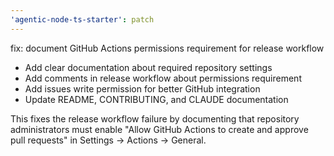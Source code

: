 ```yaml
---
'agentic-node-ts-starter': patch
---
```


fix: document GitHub Actions permissions requirement for release workflow

- Add clear documentation about required repository settings
- Add comments in release workflow about permissions requirement
- Add issues write permission for better GitHub integration
- Update README, CONTRIBUTING, and CLAUDE documentation

This fixes the release workflow failure by documenting that repository
administrators must enable "Allow GitHub Actions to create and approve
pull requests" in Settings → Actions → General.
